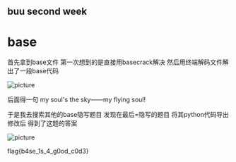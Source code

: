 ## buu second week

# base 

首先拿到base文件
第一次想到的是直接用basecrack解决
然后用终端解码文件解出了一段base代码

![picture](https://z1.ax1x.com/2023/10/12/piS2okQ.jpg)

后面得一句 my soul's the sky——my flying soul! 

于是我去搜索其他的base隐写题目
发现在最后=隐写的题目
将其python代码导出修改后
得到了这题的答案

![picture](https://z1.ax1x.com/2023/10/12/piS2hm8.png)

flag{b4se_1s_4_g0od_c0d3}